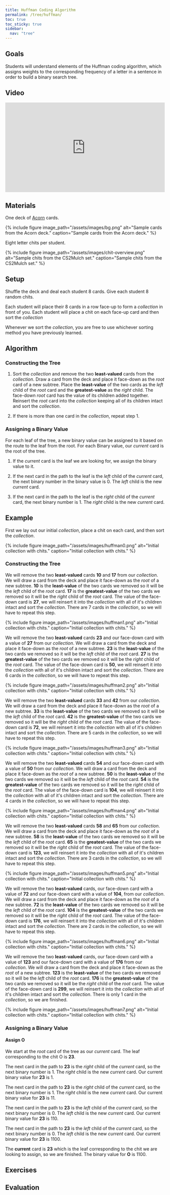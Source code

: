 ```yaml
---
title: Huffman Coding Algorithm
permalink: /tree/huffman/
toc: true
toc_sticky: true
sidebar:
  nav: "tree"
---
```


## Goals

Students will understand elements of the Huffman coding algorithm, which assigns weights to the corresponding frequency of a letter in a sentence in order to build a binary search tree.

## Video

<style>.embed-container { position: relative; padding-bottom: 56.25%; height: 0; overflow: hidden; max-width: 100%; } .embed-container iframe, .embed-container object, .embed-container embed { position: absolute; top: 0; left: 0; width: 100%; height: 100%; }</style><div class='embed-container'><iframe src='https://www.youtube.com/embed/4wa4ikom9-I?si=2Ns4DHQGVlGSEI4P' frameborder='0' allowfullscreen></iframe></div>

## Materials

One deck of [Acorn]({{site.baseurl}}/tree) cards.

{% include figure image_path="/assets/images/bg.png" alt="Sample cards from the Acorn deck." caption="Sample cards from the Acorn deck." %}

Eight letter chits per student.

{% include figure image_path="/assets/images/chit-overview.png" alt="Sample chits from the CS2Mulch set." caption="Sample chits from the CS2Mulch set." %}

## Setup

Shuffle the deck and deal each student 8 cards. Give each student 8 random chits.

Each student will place their 8 cards in a row face-up to form a *collection* in front of you. Each student will place a chit on each face-up card and then sort the *collection*

Whenever we sort the *collection*, you are free to use whichever sorting method you have previously learned.

## Algorithm

### Constructing the Tree

1. Sort the *collection* and remove the two **least-valued** cards from the *collection*. Draw a card from the deck and place it face-down as the *root* card of a new subtree. Place the **least-value** of the two cards as the *left* child of the *root* card and the **greatest-value** as the *right* child. The face-down *root* card has the value of its children added together. Reinsert the *root* card into the *collection* keeping all of its children intact and sort the *collection*.

2. If there is more than one card in the *collection*, repeat step 1.

### Assigning a Binary Value

For each leaf of the tree, a new binary value can be assigned to it based on the route to the leaf from the root. For each Binary value, our *current* card is the root of the tree.

1. If the *current* card is the leaf we are looking for, we assign the binary value to it.

1. If the next card in the path to the leaf is the *left* child of the *current* card, the next binary number in the binary value is 0. The *left* child is the new *current* card.

2. If the next card in the path to the leaf is the *right* child of the *current* card, the next binary number is 1. The *right* child is the new *current* card.

## Example

First we lay out our initial *collection*, place a chit on each card, and then sort the *collection*.

{% include figure image_path="/assets/images/huffman0.png" alt="Initial collection with chits." caption="Initial collection with chits." %}

### Constructing the Tree

We will remove the two **least-valued** cards **10** and **17** from our *collection*. We will draw a card from the deck and place it face-down as the *root* of a new subtree. **10** is the **least-value** of the two cards we removed so it will be the *left* child of the *root* card. **17** is the **greatest-value** of the two cards we removed so it will be the *right* child of the *root* card. The value of the face-down card is **27**, we will reinsert it into the *collection* with all of it's children intact and sort the *collection*. There are 7 cards in the *collection*, so we will have to repeat this step.

{% include figure image_path="/assets/images/huffman1.png" alt="Initial collection with chits." caption="Initial collection with chits." %}

 We will remove the two **least-valued** cards **23** and our face-down card with a value of **27** from our *collection*. We will draw a card from the deck and place it face-down as the *root* of a new subtree. **23** is the **least-value** of the two cards we removed so it will be the *left* child of the *root* card. **27** is the **greatest-value** of the two cards we removed so it will be the *right* child of the *root* card. The value of the face-down card is **50**, we will reinsert it into the *collection* with all of it's children intact and sort the *collection*. There are 6 cards in the *collection*, so we will have to repeat this step.

{% include figure image_path="/assets/images/huffman2.png" alt="Initial collection with chits." caption="Initial collection with chits." %}

We will remove the two **least-valued** cards **33** and **42** from our *collection*. We will draw a card from the deck and place it face-down as the *root* of a new subtree. **33** is the **least-value** of the two cards we removed so it will be the *left* child of the *root* card. **42** is the **greatest-value** of the two cards we removed so it will be the *right* child of the *root* card. The value of the face-down card is **72**, we will reinsert it into the *collection* with all of it's children intact and sort the *collection*. There are 5 cards in the *collection*, so we will have to repeat this step.

{% include figure image_path="/assets/images/huffman3.png" alt="Initial collection with chits." caption="Initial collection with chits." %}

We will remove the two **least-valued** cards **54** and our face-down card with a value of **50** from our *collection*. We will draw a card from the deck and place it face-down as the *root* of a new subtree. **50** is the **least-value** of the two cards we removed so it will be the *left* child of the *root* card. **54** is the **greatest-value** of the two cards we removed so it will be the *right* child of the *root* card. The value of the face-down card is **104**, we will reinsert it into the *collection* with all of it's children intact and sort the *collection*. There are 4 cards in the *collection*, so we will have to repeat this step.

{% include figure image_path="/assets/images/huffman4.png" alt="Initial collection with chits." caption="Initial collection with chits." %}

We will remove the two **least-valued** cards **58** and **65** from our *collection*. We will draw a card from the deck and place it face-down as the *root* of a new subtree. **58** is the **least-value** of the two cards we removed so it will be the *left* child of the *root* card. **65** is the **greatest-value** of the two cards we removed so it will be the *right* child of the *root* card. The value of the face-down card is **123**, we will reinsert it into the *collection* with all of it's children intact and sort the *collection*. There are 3 cards in the *collection*, so we will have to repeat this step.

{% include figure image_path="/assets/images/huffman5.png" alt="Initial collection with chits." caption="Initial collection with chits." %}

We will remove the two **least-valued** cards, our face-down card with a value of **72** and our face-down card with a value of **104**, from our *collection*. We will draw a card from the deck and place it face-down as the *root* of a new subtree. **72** is the **least-value** of the two cards we removed so it will be the *left* child of the *root* card. **104** is the **greatest-value** of the two cards we removed so it will be the *right* child of the *root* card. The value of the face-down card is **176**, we will reinsert it into the *collection* with all of it's children intact and sort the *collection*. There are 2 cards in the *collection*, so we will have to repeat this step.

{% include figure image_path="/assets/images/huffman6.png" alt="Initial collection with chits." caption="Initial collection with chits." %}

We will remove the two **least-valued** cards, our face-down card with a value of **123** and our face-down card with a value of **176** from our *collection*. We will draw a card from the deck and place it face-down as the *root* of a new subtree. **123** is the **least-value** of the two cards we removed so it will be the *left* child of the *root* card. **176** is the **greatest-value** of the two cards we removed so it will be the *right* child of the *root* card. The value of the face-down card is **299**, we will reinsert it into the *collection* with all of it's children intact and sort the *collection*. There is only 1 card in the *collection*, so we are finished.

{% include figure image_path="/assets/images/huffman7.png" alt="Initial collection with chits." caption="Initial collection with chits." %}

### Assigning a Binary Value

#### Assign O

We start at the *root* card of the tree as our *current* card. The leaf corresponding to the chit O is **23**.

The next card in the path to **23** is the *right* child of the *current* card, so the next binary number is 1. The *right* child is the new *current* card. Our current binary value for **23** is 1.

The next card in the path to **23** is the *right* child of the *current* card, so the next binary number is 1. The *right* child is the new *current* card. Our current binary value for **23** is 11.

The next card in the path to **23** is the *left* child of the *current* card, so the next binary number is 0. The *left* child is the new *current* card. Our current binary value for **23** is 110.

The next card in the path to **23** is the *left* child of the *current* card, so the next binary number is 0. The *left* child is the new *current* card. Our current binary value for **23** is 1100.

The **current** card is **23** which is the leaf corresponding to the chit we are looking to assign, so we are finished. The binary value for **O** is 1100.

## Exercises

## Evaluation
